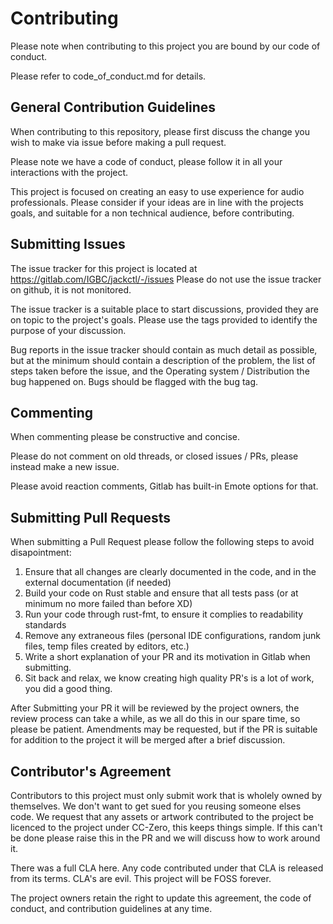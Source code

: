 # Contributing

Please note when contributing to this project you are bound by our code of conduct. 

Please refer to code_of_conduct.md for details.

## General Contribution Guidelines
When contributing to this repository, please first discuss the change you wish to make via issue before making a pull request.

Please note we have a code of conduct, please follow it in all your interactions with the project.

This project is focused on creating an easy to use experience for audio professionals. Please consider if your ideas are in line with the projects goals, and suitable for a non technical audience, before contributing. 

## Submitting Issues
The issue tracker for this project is located at https://gitlab.com/IGBC/jackctl/-/issues Please do not use the issue tracker on github, it is not monitored.

The issue tracker is a suitable place to start discussions, provided they are on topic to the project's goals. Please use the tags provided to identify the purpose of your discussion.

Bug reports in the issue tracker should contain as much detail as possible, but at the minimum should contain a description of the problem, the list of steps taken before the issue, and the Operating system / Distribution the bug happened on. Bugs should be flagged with the bug tag.

## Commenting
When commenting please be constructive and concise. 

Please do not comment on old threads, or closed issues / PRs, please instead make a new issue.

Please avoid reaction comments, Gitlab has built-in Emote options for that.

## Submitting Pull Requests
When submitting a Pull Request please follow the following steps to avoid disapointment:

  1. Ensure that all changes are clearly documented in the code, and in the external documentation (if needed)
  2. Build your code on Rust stable and ensure that all tests pass (or at minimum no more failed than before XD)
  3. Run your code through rust-fmt, to ensure it complies to readability standards
  4. Remove any extraneous files (personal IDE configurations, random junk files, temp files created by editors, etc.)
  5. Write a short explanation of your PR and its motivation in Gitlab when submitting.
  6. Sit back and relax, we know creating high quality PR's is a lot of work, you did a good thing.

After Submitting your PR it will be reviewed by the project owners, the review process can take a while, as we all do this in our spare time, so please be patient. Amendments may be requested, but if the PR is suitable for addition to the project it will be merged after a brief discussion.

## Contributor's Agreement
Contributors to this project must only submit work that is wholely owned by themselves. We don't want to get sued for you reusing someone elses code. We request that any assets or artwork contributed to the project be licenced to the project under CC-Zero, this keeps things simple. If this can't be done please raise this in the PR and we will discuss how to work around it.

There was a full CLA here. Any code contributed under that CLA is released from its terms. CLA's are evil. This project will be FOSS forever.

The project owners retain the right to update this agreement, the code of conduct, and contribution guidelines at any time.

